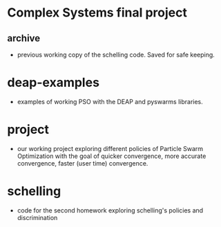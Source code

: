 # Complex Systems final project

## archive
* previous working copy of the schelling code. Saved for safe keeping.

# deap-examples
* examples of working PSO with the DEAP and pyswarms libraries. 

# project
* our working project exploring different policies of Particle Swarm Optimization with the goal of quicker convergence, more accurate convergence, faster (user time) convergence. 

# schelling
* code for the second homework exploring schelling's policies and discrimination

<!-- 
scratch.py is my current working script for the pso. I haven't worked on the neighborhood pso yet, but I think for the most part I have the basic global pso functioning.
swarms.py is a working global and local pso using pyswarms, its similar to deap but much easier imo

with that being said, the particles aren't converging properly in my scratch network, I'm using the rastrigin function and
the particles are ending close to 0,0 but I am getting much better results with DEAP and pyswarms PSOs

I think it could have something to do with my parameters, but it also could be in my init of each particle. feel free to try something out in the meantime. 

also please disregard my spaghetti code, I am an awful coder, but I promise I am getting better

Complex Systems Final Project -->
